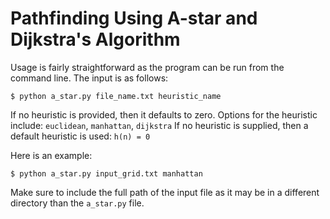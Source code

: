 # Pathfinding Using A-star and Dijkstra's Algorithm

Usage is fairly straightforward as the program can be run from the command line.
The input is as follows:

`$ python a_star.py file_name.txt heuristic_name`

If no heuristic is provided, then it defaults to zero.
Options for the heuristic include: `euclidean`, `manhattan`, `dijkstra`
If no heuristic is supplied, then a default heuristic is used: `h(n) = 0`

Here is an example:

`$ python a_star.py input_grid.txt manhattan`

Make sure to include the full path of the input file as it may be in a different directory than the `a_star.py` file.
